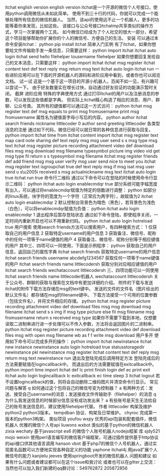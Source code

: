 itchat english version english version itchat是一个开源的微信个人号接口，使用python调用微信从未如此简单。 使用不到三十行的代码，你就可以完成一个能够处理所有信息的微信机器人。 当然，该api的使用远不止一个机器人，更多的功能等着你来发现，比如这些。 该接口与公众号接口itchatmp共享类似的操作方式，学习一次掌握两个工具。 如今微信已经成为了个人社交的很大一部分，希望这个项目能够帮助你扩展你的个人的微信号、方便自己的生活。 安装 可以通过本命令安装itchat： python pip install itchat 简单入门实例 有了itchat，如果你想要给文件传输助手发一条信息，只需要这样： python import itchat itchat auto login itchat send hello filehelper tousername filehelper 如果你想要回复发给自己的文本消息，只需要这样： python import itchat itchat msg register itchat content text def text reply msg return msg text itchat auto login itchat run 一些进阶应用可以在下面的开源机器人的源码和进阶应用中看到，或者你也可以阅览文档。 试一试 这是一个基于这一项目的开源小机器人，百闻不如一见，有兴趣可以尝试一下。 由于好友数量实在增长过快，自动通过好友验证的功能演示暂时关闭。 截屏 进阶应用 特殊的字典使用方式 通过打印itchat的用户以及注册消息的参数，可以发现这些值都是字典。 但实际上itchat精心构造了相应的消息、用户、群聊、公众号类。 其所有的键值都可以通过这一方式访问： python itchat msg register text def msg equals to print msg fromusername print msg fromusername 属性名为键值首字母小写后的内容。 python author itchat search friends nickname littlecoder 0 author send greeting littlecoder 各类型消息的注册 通过如下代码，微信已经可以就日常的各种信息进行获取与回复。 python import itchat time from itchat content import itchat msg register text map card note sharing def text reply msg msg user send s s msg type msg text itchat msg register picture recording attachment video def download files msg msg download msg filename typesymbol picture img video vid get msg type fil return s s typesymbol msg filename itchat msg register friends def add friend msg msg user verify msg user send nice to meet you itchat msg register text isgroupchat true def text reply msg if msg isat msg user send u s\u2005i received s msg actualnickname msg text itchat auto login true itchat run true 命令行二维码 通过以下命令可以在登陆的时候使用命令行显示二维码： python itchat auto login enablecmdqr true 部分系统可能字幅宽度有出入，可以通过将enablecmdqr赋值为特定的倍数进行调整： python 如部分的linux系统，块字符的宽度为一个字符（正常应为两字符），故赋值为2 itchat auto login enablecmdqr 2 默认控制台背景色为暗色（黑色），若背景色为浅色（白色），可以将enablecmdqr赋值为负值： python itchat auto login enablecmdqr 1 退出程序后暂存登陆状态 通过如下命令登陆，即使程序关闭，一定时间内重新开启也可以不用重新扫码。 python itchat auto login hotreload true 用户搜索 使用search friends方法可以搜索用户，有四种搜索方式： 1 仅获取自己的用户信息 2 获取特定username的用户信息 3 获取备注、微信号、昵称中的任何一项等于name键值的用户 4 获取备注、微信号、昵称分别等于相应键值的用户 其中三、四项可以一同使用，下面是示例程序： python 获取自己的用户信息，返回自己的属性字典 itchat search friends 获取特定username的用户信息 itchat search friends username abcdefg1234567 获取任何一项等于name键值的用户 itchat search friends name littlecodersh 获取分别对应相应键值的用户 itchat search friends wechataccount littlecodersh 三、四项功能可以一同使用 itchat search friends name littlecoder机器人 wechataccount littlecodersh 关于公众号、群聊的获取与搜索在文档中有更加详细的介绍。 附件的下载与发送 itchat的附件下载方法存储在msg的text键中。 发送的文件的文件名（图片给出的默认文件名）都存储在msg的filename键中。 下载方法接受一个可用的位置参数（包括文件名），并将文件相应的存储。 python itchat msg register picture recording attachment video def download files msg msg download msg filename itchat send s s img if msg type picture else fil msg filename msg fromusername return s received msg type 如果你不需要下载到本地，仅想要读取二进制串进行进一步处理可以不传入参数，方法将会返回图片的二进制串。 python itchat msg register picture recording attachment video def download files msg with open msg filename wb as f f write msg download 用户多开 使用如下命令可以完成多开的操作： python import itchat newinstance itchat new instance newinstance auto login hotreload true statusstoragedir newinstance pkl newinstance msg register itchat content text def reply msg return msg text newinstance run 退出及登陆完成后调用特定方法 登陆完成后的方法需要赋值在logincallback中。 而退出后的方法需要赋值在exitcallback中。 python import time import itchat def lc print finish login def ec print exit itchat auto login logincallback lc exitcallback ec time sleep 3 itchat logout 若不设置logincallback的值，则将会自动删除二维码图片并清空命令行显示。 常见问题与解答 q 如何通过这个包将自己的微信号变为控制器？ a 有两种方式：发送、接受自己username的消息；发送接收文件传输助手（filehelper）的消息 q 为什么我发送信息的时候部分信息没有成功发出来？ a 有些账号是天生无法给自己的账号发送信息的，建议使用filehelper代替。 作者 littlecoder 构架及维护python2 python3版本。 tempdban 协议、构架及日常维护。 chyroc 完成第一版本的python3构架。 类似项目 youfou wxpy 优秀的api包装和配套插件，微信机器人 优雅的微信个人号api liuwons wxbot 类似的基于python的微信机器人 zixia wechaty 基于javascript es6 的微信个人账号机器人nodejs框架 库 sjdy521 mojo weixin 使用perl语言编写的微信客户端框架，可通过插件提供基于http协议的api接口供其他语言调用 hanson vbot 基于php7的微信个人号机器人，通过实现匿名函数可以方便地实现各种自定义的功能 yaphone itchat4j 用java扩展个人微信号的能力 kanjielu jeeves 使用springboot开发的微信机器人 问题和建议 如果有什么问题或者建议都可以在这个issue和我讨论 或者也可以在gitter上交流： 当然也可以加入我们新建的qq群讨论：549762872 205872856